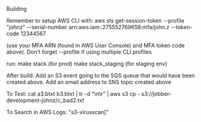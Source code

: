 Building

Remember to setup AWS CLI with:
aws sts get-session-token --profile "johnz" --serial-number arn:aws:iam::275552769658:mfa/john.z --token-code 12344567

(use your MFA ARN (found in AWS User Console) and MFA token code above). Don't forget --profile if using multiple CLI profiles

run:
make stack (for prod)
make stack_staging (for staging env)


After build:
Add an S3 event going to the SQS queue that would have been created above.
Add an email address to SNS topic created above

To Test:
cat a3.btxt b3.btxt | tr -d "\n\r" | aws s3 cp - s3://jobber-development-johnz/c_bad2.txt

To Search in AWS Logs:
"s3-virusscan["

